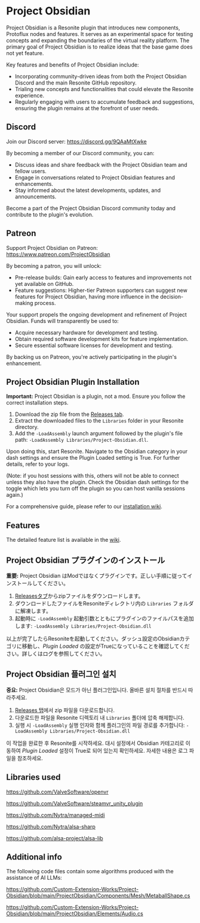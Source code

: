 # Project Obsidian

Project Obsidian is a Resonite plugin that introduces new components, Protoflux nodes and features. It serves as an experimental space for testing concepts and expanding the boundaries of the virtual reality platform. The primary goal of Project Obsidian is to realize ideas that the base game does not yet feature.

Key features and benefits of Project Obsidian include:

- Incorporating community-driven ideas from both the Project Obsidian Discord and the main Resonite GitHub repository.
- Trialing new concepts and functionalities that could elevate the Resonite experience.
- Regularly engaging with users to accumulate feedback and suggestions, ensuring the plugin remains at the forefront of user needs.

## Discord

Join our Discord server: https://discord.gg/9QAaMtXwke

By becoming a member of our Discord community, you can:

- Discuss ideas and share feedback with the Project Obsidian team and fellow users.
- Engage in conversations related to Project Obsidian features and enhancements.
- Stay informed about the latest developments, updates, and announcements.

Become a part of the Project Obsidian Discord community today and contribute to the plugin's evolution.

## Patreon

Support Project Obsidian on Patreon: https://www.patreon.com/ProjectObsidian

By becoming a patron, you will unlock:

- Pre-release builds: Gain early access to features and improvements not yet available on GitHub.
- Feature suggestions: Higher-tier Patreon supporters can suggest new features for Project Obsidian, having more influence in the decision-making process.

Your support propels the ongoing development and refinement of Project Obsidian. Funds will transparently be used to:

- Acquire necessary hardware for development and testing.
- Obtain required software development kits for feature implementation.
- Secure essential software licenses for development and testing.

By backing us on Patreon, you're actively participating in the plugin's enhancement.

## Project Obsidian Plugin Installation

**Important:** Project Obsidian is a plugin, not a mod. Ensure you follow the correct installation steps.

1. Download the zip file from the [Releases tab](https://github.com/Xlinka/Project-Obsidian/releases).
2. Extract the downloaded files to the `Libraries` folder in your Resonite directory.
3. Add the `-LoadAssembly` launch argument followed by the plugin's file path: `-LoadAssembly Libraries/Project-Obsidian.dll`.

Upon doing this, start Resonite. Navigate to the Obsidian category in your dash settings and ensure the Plugin Loaded setting is True. For further details, refer to your logs.

(Note: if you host sessions with this, others will not be able to connect unless they also have the plugin. Check the Obsidian dash settings for the toggle which lets you turn off the plugin so you can host vanilla sessions again.)

For a comprehensive guide, please refer to our [installation wiki](https://github.com/Xlinka/Project-Obsidian/wiki/Installation).

## Features
The detailed feature list is available in the [wiki](https://github.com/Xlinka/Project-Obsidian/wiki/).


## Project Obsidian プラグインのインストール

**重要:** Project Obsidian はModではなくプラグインです。正しい手順に従ってインストールしてください。

1. [Releasesタブ](https://github.com/Xlinka/Project-Obsidian/releases)からzipファイルをダウンロードします。  
2. ダウンロードしたファイルをResoniteディレクトリ内の `Libraries` フォルダに解凍します。  
3. 起動時に `-LoadAssembly` 起動引数とともにプラグインのファイルパスを追加します: `-LoadAssembly Libraries/Project-Obsidian.dll`

以上が完了したらResoniteを起動してください。ダッシュ設定のObsidianカテゴリに移動し、*Plugin Loaded* の設定がTrueになっていることを確認してください。詳しくはログを参照してください。


## Project Obsidian 플러그인 설치

**중요:** Project Obsidian은 모드가 아닌 플러그인입니다. 올바른 설치 절차를 반드시 따라주세요.

1. [Releases 탭](https://github.com/Xlinka/Project-Obsidian/releases)에서 zip 파일을 다운로드합니다.  
2. 다운로드한 파일을 Resonite 디렉토리 내 `Libraries` 폴더에 압축 해제합니다.  
3. 실행 시 `-LoadAssembly` 실행 인자와 함께 플러그인의 파일 경로를 추가합니다: `-LoadAssembly Libraries/Project-Obsidian.dll`

이 작업을 완료한 후 Resonite를 시작하세요. 대시 설정에서 Obsidian 카테고리로 이동하여 *Plugin Loaded* 설정이 True로 되어 있는지 확인하세요. 자세한 내용은 로그 파일을 참조하세요.


## Libraries used

https://github.com/ValveSoftware/openvr

https://github.com/ValveSoftware/steamvr_unity_plugin

https://github.com/Nytra/managed-midi

https://github.com/Nytra/alsa-sharp

https://github.com/alsa-project/alsa-lib

## Additional info

The following code files contain some algorithms produced with the assistance of AI LLMs:

https://github.com/Custom-Extension-Works/Project-Obsidian/blob/main/ProjectObsidian/Components/Mesh/MetaballShape.cs

https://github.com/Custom-Extension-Works/Project-Obsidian/blob/main/ProjectObsidian/Elements/Audio.cs

